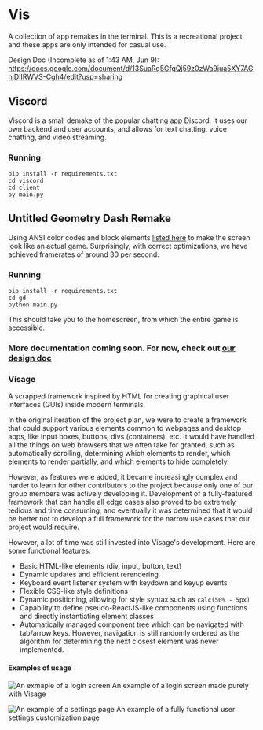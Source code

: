 # Vis
A collection of app remakes in the terminal. This is a recreational project and these apps are only intended for casual use.

Design Doc (Incomplete as of 1:43 AM, Jun 9): https://docs.google.com/document/d/13SuaRq5GfgQj59z0zWa9jua5XY7AGnjDIIRWVS-Cgh4/edit?usp=sharing

## Viscord
Viscord is a small demake of the popular chatting app Discord. It uses our own backend and user accounts, and allows for text chatting, voice chatting, and video streaming.

### Running
```
pip install -r requirements.txt
cd viscord
cd client
py main.py
```

## Untitled Geometry Dash Remake
Using ANSI color codes and block elements [listed here](https://en.wikipedia.org/wiki/Block_Elements) to make the screen look like an actual game.
Surprisingly, with correct optimizations, we have achieved framerates of around 30 per second.

### Running
```
pip install -r requirements.txt
cd gd
python main.py
```
This should take you to the homescreen, from which the entire game is accessible.

### More documentation coming soon. For now, check out [our design doc](https://docs.google.com/document/d/13SuaRq5GfgQj59z0zWa9jua5XY7AGnjDIIRWVS-Cgh4/edit?usp=sharing)

### Visage
A scrapped framework inspired by HTML for creating graphical user interfaces (GUIs) inside modern terminals.

In the original iteration of the project plan, we were to create a framework that could support various elements common to webpages and desktop apps, like input boxes, buttons, divs (containers), etc. It would have handled all the things on web browsers that we often take for granted, such as automatically scrolling, determining which elements to render, which elements to render partially, and which elements to hide completely. 

However, as features were added, it became increasingly complex and harder to learn for other contributors to the project because only one of our group members was actively developing it. Development of a fully-featured framework that can handle all edge cases also proved to be extremely tedious and time consuming, and eventually it was determined that it would be better not to develop a full framework for the narrow use cases that our project would require.

However, a lot of time was still invested into Visage's development. Here are some functional features:
- Basic HTML-like elements (div, input, button, text)
- Dynamic updates and efficient rerendering
- Keyboard event listener system with keydown and keyup events
- Flexible CSS-like style definitions
- Dynamic positioning, allowing for style syntax such as `calc(50% - 5px)`
- Capability to define pseudo-ReactJS-like components using functions and directly instantiating element classes
- Automatically managed component tree which can be navigated with tab/arrow keys. However, navigation is still randomly ordered as the algorithm for determining the next closest element was never implemented.

#### Examples of usage
![An exmaple of a login screen](https://github.com/crystaltine/vis/assets/114899328/2d4b446f-9a49-41e5-a6b3-b237c8108c3d)
An example of a login screen made purely with Visage

![An example of a settings page](https://github.com/crystaltine/vis/assets/114899328/25f279e9-9e16-4e98-8f4b-13e3b991505d)
An example of a fully functional user settings customization page
